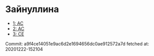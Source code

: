 # Зайнуллина
- [1: AC](1.md)
- [2: AC](2.md)
- [3: CE](3.md)

Commit: a9f4ce14051e9ac6d2e1694656dc0ae912572a7d
 fetched at: 20201222-152104
